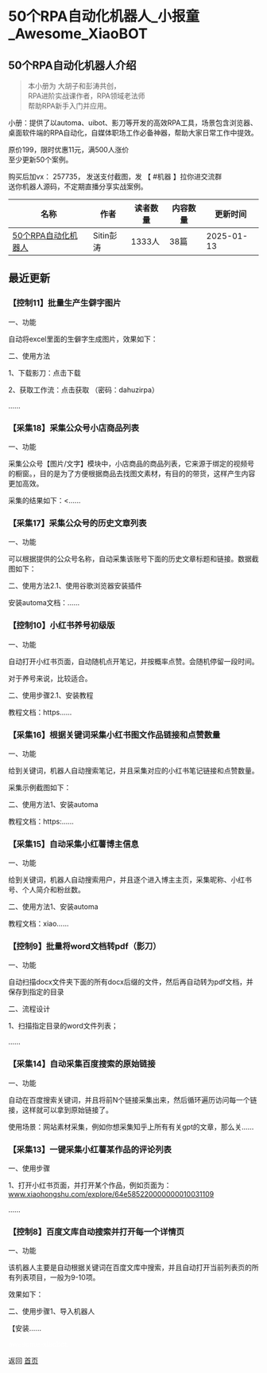 # 50个RPA自动化机器人_小报童_Awesome_XiaoBOT

## 50个RPA自动化机器人介绍
> 本小册为 大胡子和彭涛共创，    
RPA进阶实战课作者，RPA领域老法师    
帮助RPA新手入门并应用。    
    
小册：提供了以automa、uibot、影刀等开发的高效RPA工具，场景包含浏览器、桌面软件端的RPA自动化，自媒体职场工作必备神器，帮助大家日常工作中提效。    
    
原价199，限时优惠11元，满500人涨价    
至少更新50个案例。    
    
购买后加vx： 257735， 发送支付截图，发 【 #机器 】拉你进交流群    
送你机器人源码，不定期直播分享实战案例。  
  


|名称|作者|读者数量|内容数量|更新时间|
|---|---|---|---|---|
|[50个RPA自动化机器人](https://xiaobot.net/p/case?refer=0b133df9-27dc-423b-8101-639049001c13)|Sitin彭涛|1333人|38篇|2025-01-13|

## 最近更新
### 【控制11】批量生产生僻字图片

一、功能

自动将excel里面的生僻字生成图片，效果如下：

二、使用方法

1、下载影刀：点击下载

2、获取工作流：点击获取 （密码：dahuzirpa）

......

### 【采集18】采集公众号小店商品列表

一、功能

采集公众号【图片/文字】模块中，小店商品的商品列表，它来源于绑定的视频号的橱窗。，目的是为了方便根据商品去找图文素材，有目的的带货，这样产生内容更加高效。

采集的结果如下：<......

### 【采集17】采集公众号的历史文章列表

一、功能

可以根据提供的公众号名称，自动采集该账号下面的历史文章标题和链接。数据截图如下：

二、使用方法2.1、使用谷歌浏览器安装插件

安装automa文档：......

### 【控制10】小红书养号初级版

一、功能

自动打开小红书页面，自动随机点开笔记，并按概率点赞。会随机停留一段时间。

对于养号来说，比较适合。

二、使用步骤2.1、安装教程

教程文档：https......

### 【采集16】根据关键词采集小红书图文作品链接和点赞数量

一、功能

给到关键词，机器人自动搜索笔记，并且采集对应的小红书笔记链接和点赞数量。

采集示例截图如下：

二、使用方法1、安装automa

教程文档：https:......

### 【采集15】自动采集小红薯博主信息

一、功能

给到关键词，机器人自动搜索用户，并且逐个进入博主主页，采集昵称、小红书号、个人简介和粉丝数。

二、使用方法1、安装automa

教程文档：xiao......

### 【控制9】批量将word文档转pdf（影刀）

一、功能

自动扫描docx文件夹下面的所有docx后缀的文件，然后再自动转为pdf文档，并保存到指定的目录

二、流程设计

1、扫描指定目录的word文件列表；

......

### 【采集14】自动采集百度搜索的原始链接

一、功能

自动在百度搜索关键词，并且将前N个链接采集出来，然后循环遍历访问每一个链接，这样就可以拿到原始链接了。

使用场景：网站素材采集，例如你想采集知乎上所有有关gpt的文章，那么关......

### 【采集13】一键采集小红薯某作品的评论列表

一、使用步骤

1、打开小红书页面，并打开某个作品，例如页面为：www.xiaohongshu.com/explore/64e585220000000010031109

......

### 【控制8】百度文库自动搜索并打开每一个详情页

一、功能

该机器人主要是自动根据关键词在百度文库中搜索，并且自动打开当前列表页的所有列表项目，一般为9-10项。

效果如下：

二、使用步骤1、导入机器人

【安装......


<a href="https://github.com/Reno9527/awesome-xiaobot" style="color: white; text-decoration: none;">awesome-xiaobot</a>

返回 [首页](../README.md)
